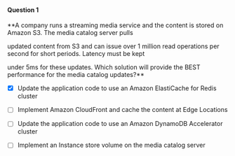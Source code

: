 #### Question  1


**A company runs a streaming media service and the content is stored on Amazon S3. The media catalog server pulls

updated content from S3 and can issue over 1 million read operations per second for short periods. Latency must be kept

under 5ms for these updates. Which solution will provide the BEST performance for the media catalog updates?**


- [x] Update the application code to use an Amazon ElastiCache for Redis cluster


- [ ] Implement Amazon CloudFront and cache the content at Edge Locations


- [ ] Update the application code to use an Amazon DynamoDB Accelerator cluster


- [ ] Implement an Instance store volume on the media catalog server

